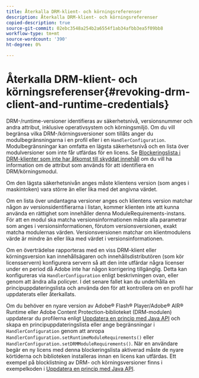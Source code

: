 ```yaml
---
title: Återkalla DRM-klient- och körningsreferenser
description: Återkalla DRM-klient- och körningsreferenser
copied-description: true
source-git-commit: 02ebc3548a254b2a6554f1ab34afbb3ea5f09bb8
workflow-type: tm+mt
source-wordcount: '390'
ht-degree: 0%

---
```


# Återkalla DRM-klient- och körningsreferenser{#revoking-drm-client-and-runtime-credentials}

DRM-/runtime-versioner identifieras av säkerhetsnivå, versionsnummer och andra attribut, inklusive operativsystem och körningsmiljö. Om du vill begränsa vilka DRM-/körningsversioner som tillåts anger du modulbegränsningarna i en profil eller i en `HandlerConfiguration`. Modulbegränsningar kan omfatta en lägsta säkerhetsnivå och en lista över modulversioner som inte får utfärdas för en licens. Se [Blockeringslista i DRM-klienter som inte har åtkomst till skyddat innehåll](../../aaxs-protecting-content/content-introduction/content-usage-rules/content-runtime-application-restrictions/content-blocklist-drm-clients.md) om du vill ha information om de attribut som används för att identifiera en DRM/körningsmodul.

Om den lägsta säkerhetsnivån anges måste klientens version (som anges i maskintoken) vara större än eller lika med det angivna värdet.

Om en lista över undantagna versioner anges och klientens version matchar någon av versionsidentifierarna i listan, kommer klienten inte att kunna använda en rättighet som innehåller denna ModuleRequirements-instans. För att en modul ska matcha versionsinformationen måste alla parametrar som anges i versionsinformationen, förutom versionsversionen, exakt matcha modulernas värden. Versionsversionen matchar om klientmodulens värde är mindre än eller lika med värdet i versionsinformationen.

Om en överträdelse rapporteras med en viss DRM-klient eller körningsversion kan innehållsägaren och innehållsdistributören (som kör licensservern) konfigurera servern så att den inte utfärdar några licenser under en period då Adobe inte har någon korrigering tillgänglig. Detta kan konfigureras via `HandlerConfiguration` enligt beskrivningen ovan, eller genom att ändra alla policyer. I det senare fallet kan du underhålla en principuppdateringslista och använda den för att kontrollera om en profil har uppdaterats eller återkallats.

Om du behöver en nyare version av Adobe® Flash® Player/Adobe® AIR® Runtime eller Adobe Content Protection-biblioteket (DRM-modulen) uppdaterar du profilerna enligt [Uppdatera en princip med Java API](../../aaxs-protecting-content/content-working-with-policies/content-updating-policy-using-java-api.md) och skapa en principuppdateringslista eller ange begränsningar i `HandlerConfiguration` genom att anropa `HandlerConfiguration.setRuntimeModuleRequirements()` eller `HandlerConfiguration.setDRMModuleRequirements()`. När en användare begär en ny licens med denna blockeringslista aktiverad måste de nyare körtiderna och biblioteken installeras innan en licens kan utfärdas. Ett exempel på blocklistning av DRM- och körningsversioner finns i exempelkoden i [Uppdatera en princip med Java API](../../aaxs-protecting-content/content-working-with-policies/content-updating-policy-using-java-api.md).
